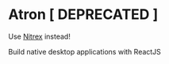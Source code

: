 # Atron [ DEPRECATED ]
Use [Nitrex](https://github.com/IlluxDev/Nitrex) instead!

Build native desktop applications with ReactJS
